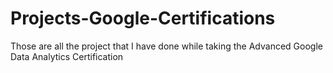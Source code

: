# Projects-Google-Certifications
Those are all the project that I have done while taking the Advanced Google Data Analytics Certification
